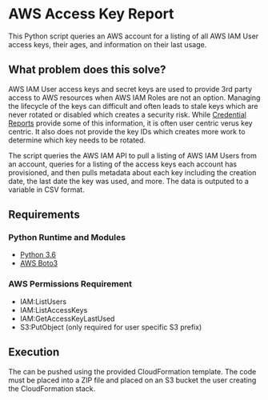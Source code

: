 # AWS Access Key Report
This Python script queries an AWS account for a listing of all AWS IAM User access keys, their ages, and information on their last usage.

## What problem does this solve?
AWS IAM User access keys and secret keys are used to provide 3rd party access to AWS resources when AWS IAM Roles are not an option.  Managing the lifecycle of the keys can difficult and often leads to stale keys which are never rotated or disabled which creates a security risk.  While [Credential Reports](https://docs.aws.amazon.com/IAM/latest/UserGuide/id_credentials_getting-report.html) provide some of this information, it is often user centric verus key centric.  It also does not provide the key IDs which creates more work to determine which key needs to be rotated.

The script queries the AWS IAM API to pull a listing of AWS IAM Users from an account, queries for a listing of the access keys each account has provisioned, and then pulls metadata about each key including the creation date, the last date the key was used, and more.  The data is outputed to a variable in CSV format.

## Requirements

### Python Runtime and Modules
* [Python 3.6](https://www.python.org/downloads/release/python-360/)
* [AWS Boto3](https://boto3.amazonaws.com/v1/documentation/api/latest/index.html?id=docs_gateway)

### AWS Permissions Requirement
* IAM:ListUsers
* IAM:ListAccessKeys
* IAM:GetAccessKeyLastUsed
* S3:PutObject (only required for user specific S3 prefix)

## Execution
The can be pushed using the provided CloudFormation template.  The code must be placed into a ZIP file and placed on an S3 bucket the user creating the CloudFormation stack.  

